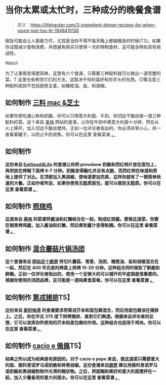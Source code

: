 # 当你太累或太忙时，三种成分的晚餐食谱

> 原文：<https://lifehacker.com/3-ingredient-dinner-recipes-for-when-youre-just-too-tir-1848410136>

做饭可能会让人筋疲力尽，尤其是当你不得不每天晚上都做晚饭的时候(T2)。如果你试图减少食物浪费，并想避免购买只使用一次的特制食材，这可能会特别具有挑战性。

Watch

为了让事情变得更简单，这里有六个食谱，只需要三种配料就可以做出一道完整的菜。T 这里也有修改它们的方法，这取决于你的喜好和你手头的东西。只需注意三种配料规则不包括厨房主食，如橄榄油、盐、和胡椒。

## 如何制作 [**三料 mac &芝士**](https://tasty.co/recipe/3-ingredient-mac-cheese)

如果你想吃通心粉和奶酪，你可以只用意大利面、牛奶、和切达干酪丝做一道三种配料的菜。这个来自 [美味](https://tasty.co/) 网站的食谱，让你在牛奶中煮意大利面十分钟，然后从火上移开，加入切达干酪丝搅拌。正如一位评论者指出的，你必须非常小心，并一直看着罐子，以防止牛奶烧焦。你可以在这里 查看菜谱 [。](https://tasty.co/recipe/3-ingredient-mac-cheese)

## 如何制作[](https://www.eatgood4life.com/super-easy-tomato-cheese-toasts/)

**这份来自 [EatGood4Life](https://www.eatgood4life.com/) 的食谱让你把 provolone 奶酪和西红柿片放在面包上，再把放在烤箱下面烤 6-7 分钟。奶酪变得融化并且有点脆，而西红柿在味道和质地上提供了对比。在顶部加入黑胡椒，使味道更加完美，这样你就有了一顿简单快速的大餐。正如作者所说，如果你使用无麸质面包，就可以做到无麸质。你可以在这里 查看菜谱 [。](https://www.eatgood4life.com/super-easy-tomato-cheese-toasts/)**

## **如何制作 [**照烧鸡**](https://tasty.co/recipe/3-ingredient-teriyaki-chicken)**

**这道来自 [美味](https://tasty.co/) 的菜谱将酱油和红糖结合在一起，制成红烧酱。要做这道菜，你要在锅里烤鸡腿，加入酱油和红糖，然后煮到酱汁变得粘稠。你可以在这里 查看菜谱 [。](https://tasty.co/recipe/3-ingredient-teriyaki-chicken)**

## **如何制作 [**混合蘑菇片锅汤团**](https://www.thekitchn.com/mushroom-sheet-pan-gnocchi-22997409)**

**这个食谱来自 [网站这个厨房](https://www.thekitchn.com/) 将切片蘑菇、青葱、汤团、橄榄油、盐和胡椒混合在一起，然后在 400 华氏度的烤盘上烘烤 15-20 分钟。这种组合同时做到了酥脆和鲜嫩。正如一位评论者指出的，使用一个足够大的可以铺开的平底锅是很重要的。根据你使用的汤团品牌，这可能是一道纯素食菜肴。你可以在这里 查看菜谱 [。](https://www.thekitchn.com/mushroom-sheet-pan-gnocchi-22997409)**

## **如何制作 [**第戎猪排**](https://www.tasteofhome.com/recipes/dijon-pork-chops/)T5】**

**这份来自 [家的味道](https://www.tasteofhome.com/) 的食谱要求将第戎芥末和面包屑混合，然后用面包屑涂在猪排上。之后，你在华氏 375 度下烘烤猪排，直到它们熟透。根据来自评论者的反馈，它可以发挥你所使用的芥末和面包屑的作用。这种组合也适用于鸡块。你可以在这里 查看菜谱 [。](https://www.tasteofhome.com/recipes/dijon-pork-chops/)**

## **如何制作 [**cacio e 佩佩**](https://www.thekitchn.com/cacio-e-pepe-2-22994320)T5】**

**经典之所以成为经典是有原因的。对于 cacio e pepe 来说，做这道菜只需要意大利面、佩科里诺罗马诺奶酪和碎黑胡椒。这份食谱来自[厨房](https://www.thekitchn.com/) 建议用佩科里诺罗马诺奶酪和黑胡椒粉制作光滑的糊状物。之后，把面糊和煮好的意大利面搅拌在一起，加入少量备用的意大利面水。你可以在这里 查看菜谱 [。](https://www.thekitchn.com/cacio-e-pepe-2-22994320)**